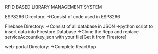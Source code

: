 RFID BASED LIBRARY MANAGEMENT SYSTEM

ESP8266 Directory:
->Consist of code used in ESP8266

Firebase Directory:
->Consist of all database in JSON
->python script to insert data into Firestore Database
->Clone the Repo and replace serviceAccountkey.json with your file[Get it from Firestore]

web-portal Directory:
->Complete ReactApp